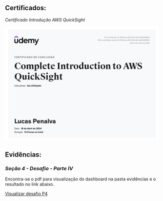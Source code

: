 ## Certificados:

_Certificado Introdução AWS QuickSight_

![Curso Python](certificados/quicksight.jpg)

## Evidências:

### _Seção 4 - Desafio - Parte IV_

Encontra-se o pdf para visualização do dashboard na pasta evidências e o resultado no link abaixo.

[Visualizar desafio P4](<../Desafio/README.md>)